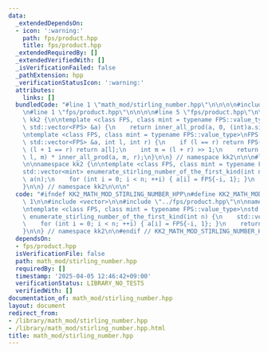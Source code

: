 ```yaml
---
data:
  _extendedDependsOn:
  - icon: ':warning:'
    path: fps/product.hpp
    title: fps/product.hpp
  _extendedRequiredBy: []
  _extendedVerifiedWith: []
  _isVerificationFailed: false
  _pathExtension: hpp
  _verificationStatusIcon: ':warning:'
  attributes:
    links: []
  bundledCode: "#line 1 \"math_mod/stirling_number.hpp\"\n\n\n\n#include <vector>\n\
    \n#line 1 \"fps/product.hpp\"\n\n\n\n#line 5 \"fps/product.hpp\"\n\nnamespace\
    \ kk2 {\n\ntemplate <class FPS, class mint = typename FPS::value_type>\nFPS all_prod(const\
    \ std::vector<FPS> &a) {\n    return inner_all_prod(a, 0, (int)a.size());\n}\n\
    \ntemplate <class FPS, class mint = typename FPS::value_type>\nFPS inner_all_prod(const\
    \ std::vector<FPS> &a, int l, int r) {\n    if (l == r) return FPS{1};\n    if\
    \ (l + 1 == r) return a[l];\n    int m = (l + r) >> 1;\n    return inner_all_prod(a,\
    \ l, m) * inner_all_prod(a, m, r);\n}\n\n} // namespace kk2\n\n\n#line 7 \"math_mod/stirling_number.hpp\"\
    \n\nnamespace kk2 {\n\ntemplate <class FPS, class mint = typename FPS::value_type>\n\
    std::vector<mint> enumerate_stirling_number_of_the_first_kind(int n) {\n    std::vector<FPS>\
    \ a(n);\n    for (int i = 0; i < n; ++i) { a[i] = FPS{-i, 1}; }\n    return all_prod(a);\n\
    }\n\n} // namespace kk2\n\n\n"
  code: "#ifndef KK2_MATH_MOD_STIRLING_NUMBER_HPP\n#define KK2_MATH_MOD_STIRLING_NUMBER_HPP\
    \ 1\n\n#include <vector>\n\n#include \"../fps/product.hpp\"\n\nnamespace kk2 {\n\
    \ntemplate <class FPS, class mint = typename FPS::value_type>\nstd::vector<mint>\
    \ enumerate_stirling_number_of_the_first_kind(int n) {\n    std::vector<FPS> a(n);\n\
    \    for (int i = 0; i < n; ++i) { a[i] = FPS{-i, 1}; }\n    return all_prod(a);\n\
    }\n\n} // namespace kk2\n\n#endif // KK2_MATH_MOD_STIRLING_NUMBER_HPP\n"
  dependsOn:
  - fps/product.hpp
  isVerificationFile: false
  path: math_mod/stirling_number.hpp
  requiredBy: []
  timestamp: '2025-04-05 12:46:42+09:00'
  verificationStatus: LIBRARY_NO_TESTS
  verifiedWith: []
documentation_of: math_mod/stirling_number.hpp
layout: document
redirect_from:
- /library/math_mod/stirling_number.hpp
- /library/math_mod/stirling_number.hpp.html
title: math_mod/stirling_number.hpp
---
```

